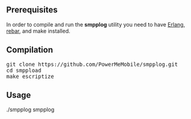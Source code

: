 ## Prerequisites

In order to compile and run the **smpplog** utility you need to have [Erlang](http://www.erlang.org/), [rebar](https://github.com/basho/rebar), and make installed.

## Compilation

<pre>
git clone https://github.com/PowerMeMobile/smpplog.git
cd smppload
make escriptize
</pre>

## Usage

./smpplog
smpplog <smpplog-file> <csv-file>


